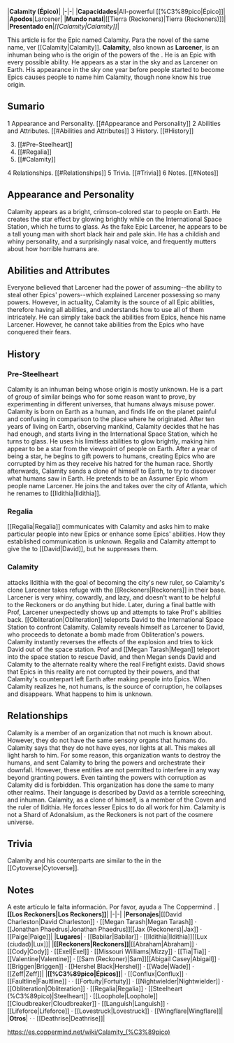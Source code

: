 |**Calamity (Épico)**|
|-|-|
|**Capacidades**|All-powerful [[%C3%89pico\|Épico]]|
|**Apodos**|Larcener|
|**Mundo natal**|[[Tierra (Reckoners)\|Tierra (Reckoners)]]|
|**Presentado en**|*[[Calamity\|Calamity]]*|

This article is for the Epic named Calamity. Para the novel of the same name, ver [[Calamity\|Calamity]].
**Calamity**, also known as **Larcener**, is an inhuman being who is the origin of the powers of the . He is an Epic with every possible ability. He appears as a star in the sky and as Larcener on Earth. His appearance in the sky one year before people started to become Epics causes people to name him Calamity, though none know his true origin.

## Sumario

1 Appearance and Personality. [[#Appearance and Personality]] 
2 Abilities and Attributes. [[#Abilities and Attributes]] 
3 History. [[#History]] 

3. [[#Pre-Steelheart]] 
3. [[#Regalia]] 
3. [[#Calamity]] 


4 Relationships. [[#Relationships]] 
5 Trivia. [[#Trivia]] 
6 Notes. [[#Notes]] 


## Appearance and Personality
Calamity appears as a bright, crimson-colored star to people on Earth. He creates the star effect by glowing brightly while on the International Space Station, which he turns to glass. As the fake Epic Larcener, he appears to be a tall young man with short black hair and pale skin. He has a childish and whiny personality, and a surprisingly nasal voice, and frequently mutters about how horrible humans are.

## Abilities and Attributes
Everyone believed that Larcener had the power of assuming--the ability to steal other Epics' powers--which explained Larcener possessing so many powers. However, in actuality, Calamity is the source of all Epic abilities, therefore having all abilities, and understands how to use all of them intricately. He can simply take back the abilities from Epics, hence his name Larcener. However, he cannot take abilities from the Epics who have conquered their fears.

## History
### Pre-Steelheart
Calamity is an inhuman being whose origin is mostly unknown. He is a part of group of similar beings who for some reason want to prove, by experimenting in different universes, that humans always misuse power. Calamity is born on Earth as a human, and finds life on the planet painful and confusing in comparison to the place where he originated. After ten years of living on Earth, observing mankind, Calamity decides that he has had enough, and starts living in the International Space Station, which he turns to glass. He uses his limitless abilities to glow brightly, making him appear to be a star from the viewpoint of people on Earth. After a year of being a star, he begins to gift powers to humans, creating Epics who are corrupted by him as they receive his hatred for the human race. Shortly afterwards, Calamity sends a clone of himself to Earth, to try to discover what humans saw in Earth. He pretends to be an Assumer Epic whom people name Larcener. He joins the  and takes over the city of Atlanta, which he renames to [[Ildithia\|Ildithia]].

### Regalia
[[Regalia\|Regalia]] communicates with Calamity and asks him to make particular people into new Epics or enhance some Epics' abilities. How they established communication is unknown. Regalia and Calamity attempt to give the  to [[David\|David]], but he suppresses them.

### Calamity
 attacks Ildithia with the goal of becoming the city's new ruler, so Calamity's clone Larcener takes refuge with the [[Reckoners\|Reckoners]] in their base. Larcener is very whiny, cowardly, and lazy, and doesn't want to be helpful to the Reckoners or do anything but hide.
Later, during a final battle with Prof, Larcener unexpectedly shows up and attempts to take Prof's abilities back.
[[Obliteration\|Obliteration]] teleports David to the International Space Station to confront Calamity. Calamity reveals himself as Larcener to David, who proceeds to detonate a bomb made from Obliteration's powers. Calamity instantly reverses the effects of the explosion and tries to kick David out of the space station. Prof and [[Megan Tarash\|Megan]] teleport into the space station to rescue David, and then Megan sends David and Calamity to the alternate reality where the real Firefight exists. David shows that Epics in this reality are not corrupted by their powers, and that Calamity's counterpart left Earth after making people into Epics. When Calamity realizes he, not humans, is the source of corruption, he collapses and disappears. What happens to him is unknown.

## Relationships
Calamity is a member of an organization that not much is known about. However, they do not have the same sensory organs that humans do. Calamity says that they do not have eyes, nor lights at all. This makes all light harsh to him. For some reason, this organization wants to destroy the humans, and sent Calamity to bring the powers and orchestrate their downfall. However, these entities are not permitted to interfere in any way beyond granting powers. Even tainting the powers with corruption as Calamity did is forbidden. This organization has done the same to many other realms. Their language is described by David as a terrible screeching, and inhuman.
Calamity, as a clone of himself, is a member of the Coven and the ruler of Ildithia. He forces lesser Epics to do all work for him.
Calamity is not a Shard of Adonalsium, as the Reckoners is not part of the cosmere universe.

## Trivia
Calamity and his counterparts are similar to the  in the [[Cytoverse\|Cytoverse]].
## Notes

A este artículo le falta información. Por favor, ayuda a The Coppermind .
|**[[Los Reckoners\|Los Reckoners]]**|
|-|-|
|**Personajes**|[[David Charleston\|David Charleston]] · [[Megan Tarash\|Megan Tarash]] · [[Jonathan Phaedrus\|Jonathan Phaedrus]][[Jax (Reckoners)\|Jax]] · [[Paige\|Paige]]|
|**Lugares**| · [[Babilar\|Babilar]] · [[Ildithia\|Ildithia]][[Lux (ciudad)\|Lux]]|
|**[[Reckoners\|Reckoners]]**|[[Abraham\|Abraham]] · [[Cody\|Cody]] · [[Exel\|Exel]] · [[Missouri Williams\|Mizzy]] · [[Tia\|Tia]] · [[Valentine\|Valentine]] · [[Sam (Reckoner)\|Sam]][[Abigail Casey\|Abigail]] · [[Briggen\|Briggen]] · [[Hershel Black\|Hershel]] · [[Wade\|Wade]] · [[Zeff\|Zeff]]|
|**[[%C3%89pico\|Épicos]]**| · [[Conflux\|Conflux]] · [[Faultline\|Faultline]] ·  · [[Fortuity\|Fortuity]] · [[Nightwielder\|Nightwielder]] · [[Obliteration\|Obliteration]] · [[Regalia\|Regalia]] · [[Steelheart (%C3%89pico)\|Steelheart]] · [[Loophole\|Loophole]][[Cloudbreaker\|Cloudbreaker]] · [[Languish\|Languish]] · [[Lifeforce\|Lifeforce]] · [[Lovestruck\|Lovestruck]] · [[Wingflare\|Wingflare]]|
|**Otros**| ·  · [[Deathrise\|Deathrise]]|



https://es.coppermind.net/wiki/Calamity_(%C3%89pico)